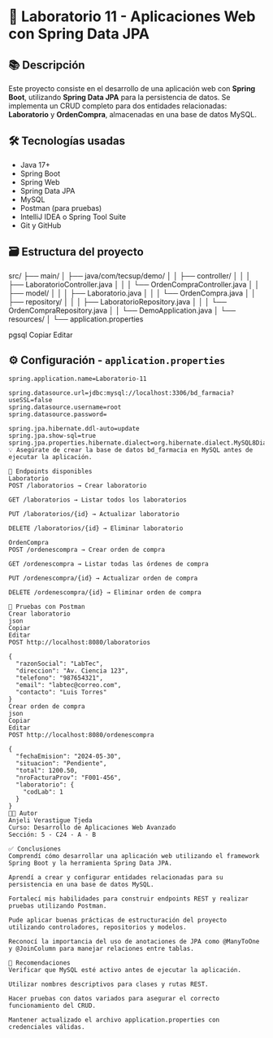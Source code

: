 # 🧪 Laboratorio 11 - Aplicaciones Web con Spring Data JPA

## 📚 Descripción

Este proyecto consiste en el desarrollo de una aplicación web con **Spring Boot**, utilizando **Spring Data JPA** para la persistencia de datos. Se implementa un CRUD completo para dos entidades relacionadas: **Laboratorio** y **OrdenCompra**, almacenadas en una base de datos MySQL.

## 🛠️ Tecnologías usadas

- Java 17+
- Spring Boot
- Spring Web
- Spring Data JPA
- MySQL
- Postman (para pruebas)
- IntelliJ IDEA o Spring Tool Suite
- Git y GitHub

## 🗃️ Estructura del proyecto

src/
├── main/
│ ├── java/com/tecsup/demo/
│ │ ├── controller/
│ │ │ ├── LaboratorioController.java
│ │ │ └── OrdenCompraController.java
│ │ ├── model/
│ │ │ ├── Laboratorio.java
│ │ │ └── OrdenCompra.java
│ │ ├── repository/
│ │ │ ├── LaboratorioRepository.java
│ │ │ └── OrdenCompraRepository.java
│ │ └── DemoApplication.java
│ └── resources/
│ └── application.properties

pgsql
Copiar
Editar

## ⚙️ Configuración - `application.properties`

```properties
spring.application.name=Laboratorio-11

spring.datasource.url=jdbc:mysql://localhost:3306/bd_farmacia?useSSL=false
spring.datasource.username=root
spring.datasource.password=

spring.jpa.hibernate.ddl-auto=update
spring.jpa.show-sql=true
spring.jpa.properties.hibernate.dialect=org.hibernate.dialect.MySQL8Dialect
💡 Asegúrate de crear la base de datos bd_farmacia en MySQL antes de ejecutar la aplicación.

🔗 Endpoints disponibles
Laboratorio
POST /laboratorios → Crear laboratorio

GET /laboratorios → Listar todos los laboratorios

PUT /laboratorios/{id} → Actualizar laboratorio

DELETE /laboratorios/{id} → Eliminar laboratorio

OrdenCompra
POST /ordenescompra → Crear orden de compra

GET /ordenescompra → Listar todas las órdenes de compra

PUT /ordenescompra/{id} → Actualizar orden de compra

DELETE /ordenescompra/{id} → Eliminar orden de compra

🧪 Pruebas con Postman
Crear laboratorio
json
Copiar
Editar
POST http://localhost:8080/laboratorios

{
  "razonSocial": "LabTec",
  "direccion": "Av. Ciencia 123",
  "telefono": "987654321",
  "email": "labtec@correo.com",
  "contacto": "Luis Torres"
}
Crear orden de compra
json
Copiar
Editar
POST http://localhost:8080/ordenescompra

{
  "fechaEmision": "2024-05-30",
  "situacion": "Pendiente",
  "total": 1200.50,
  "nroFacturaProv": "F001-456",
  "laboratorio": {
    "codLab": 1
  }
}
👨‍🎓 Autor
Anjeli Verastigue Tjeda
Curso: Desarrollo de Aplicaciones Web Avanzado
Sección: 5 - C24 - A - B

✅ Conclusiones
Comprendí cómo desarrollar una aplicación web utilizando el framework Spring Boot y la herramienta Spring Data JPA.

Aprendí a crear y configurar entidades relacionadas para su persistencia en una base de datos MySQL.

Fortalecí mis habilidades para construir endpoints REST y realizar pruebas utilizando Postman.

Pude aplicar buenas prácticas de estructuración del proyecto utilizando controladores, repositorios y modelos.

Reconocí la importancia del uso de anotaciones de JPA como @ManyToOne y @JoinColumn para manejar relaciones entre tablas.

📌 Recomendaciones
Verificar que MySQL esté activo antes de ejecutar la aplicación.

Utilizar nombres descriptivos para clases y rutas REST.

Hacer pruebas con datos variados para asegurar el correcto funcionamiento del CRUD.

Mantener actualizado el archivo application.properties con credenciales válidas.











